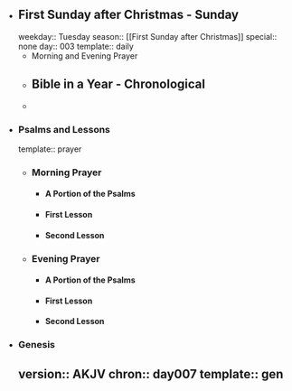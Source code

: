 - ## First Sunday after Christmas - Sunday
  weekday:: Tuesday
  season:: [[First Sunday after Christmas]] 
  special:: none
  day:: 003
  template:: daily
	- Morning and Evening Prayer
	- ## Bible in a Year - Chronological
	-
- ### Psalms and Lessons
  template:: prayer
	- ### Morning Prayer
		- #### A Portion of the Psalms
		- #### First Lesson
		- #### Second Lesson
	- ### Evening Prayer
		- #### A Portion of the Psalms
		- #### First Lesson
		- #### Second Lesson
- ### Genesis
  version:: AKJV
  chron:: day007
  template:: gen
	-